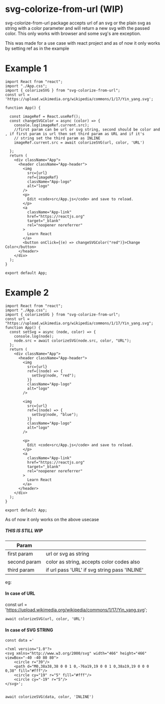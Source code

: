 # svg-colorize-from-url (WIP)

svg-colorize-from-url package accepts url of an svg or the plain svg as string with a color parameter and will return a new svg with the passed color. This only works with browser and some svg's are exception.

This was made for a use case with react project and as of now it only works by setting ref as in the example

# Example 1

```
import React from "react";
import "./App.css";
import { colorizeSVG } from "svg-colorize-from-url";
const url = 'https://upload.wikimedia.org/wikipedia/commons/1/17/Yin_yang.svg';

function App() {

  const imageRef = React.useRef();
  const changeSVGColor = async (color) => {
    console.log(imageRef.current.src);
    //first param can be url or svg string, second should be color and , if first param is url then set third param as URL and if it's
    // string set the third param as INLINE
    imageRef.current.src = await colorizeSVG(url, color, 'URL')

  };
  return (
    <div className="App">
      <header className="App-header">
        <img
          src={url}
          ref={imageRef}
          className="App-logo"
          alt="logo"
        />
        <p>
          Edit <code>src/App.js</code> and save to reload.
        </p>
        <a
          className="App-link"
          href="https://reactjs.org"
          target="_blank"
          rel="noopener noreferrer"
        >
          Learn React
        </a>
        <button onClick={(e) => changeSVGColor("red")}>Change Color</button>
      </header>
    </div>
  );
}

export default App;

```

# Example 2

```
import React from "react";
import "./App.css";
import { colorizeSVG } from "svg-colorize-from-url";
const url = "https://upload.wikimedia.org/wikipedia/commons/1/17/Yin_yang.svg";
function App() {
  const setSvg = async (node, color) => {
    console.log(node);
    node.src = await colorizeSVG(node.src, color, "URL");
  };
  return (
    <div className="App">
      <header className="App-header">
        <img
          src={url}
          ref={(node) => {
            setSvg(node, "red");
          }}
          className="App-logo"
          alt="logo"
        />

        <img
          src={url}
          ref={(node) => {
            setSvg(node, "blue");
          }}
          className="App-logo"
          alt="logo"
        />

        <p>
          Edit <code>src/App.js</code> and save to reload.
        </p>
        <a
          className="App-link"
          href="https://reactjs.org"
          target="_blank"
          rel="noopener noreferrer"
        >
          Learn React
        </a>
      </header>
    </div>
  );
}

export default App;

```

As of now it only works on the above usecase

##### THIS IS STILL WIP

| Param        |                                               |
| ------------ | --------------------------------------------- |
| first param  | url or svg as string                          |
| second param | color as string, accepts color codes also     |
| third param  | if url pass 'URL' if svg string pass 'INLINE' |

eg:

#### In case of URL

const url = 'https://upload.wikimedia.org/wikipedia/commons/1/17/Yin_yang.svg';

```
await colorizeSVG(url, color, 'URL')
```

#### In case of SVG STRING

```
const data ='

<?xml version="1.0"?>
<svg xmlns="http://www.w3.org/2000/svg" width="466" height="466" viewBox="-40 -40 80 80">
	<circle r="39"/>
	<path d="M0,38a38,38 0 0 1 0,-76a19,19 0 0 1 0,38a19,19 0 0 0 0,38" fill="#fff"/>
	<circle cy="19" r="5" fill="#fff"/>
	<circle cy="-19" r="5"/>
</svg>';


await colorizeSVG(data, color, 'INLINE')
```
